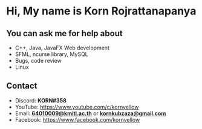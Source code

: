 # Hi, My name is Korn Rojrattanapanya

## You can ask me for help about
- C++, Java, JavaFX Web development
- SFML, ncurse library, MySQL
- Bugs, code review
- Linux

## Contact
- Discord: **KORN#358**
- YouTube: https://www.youtube.com/c/kornyellow
- Email: **64010009@kmitl.ac.th** or **kornkubzaza@gmail.com**
- Facebook: https://www.facebook.com/kornyellow
